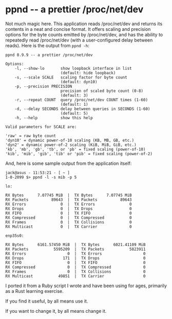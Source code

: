 # ppnd -- a prettier /proc/net/dev

Not much magic here. This application reads /proc/net/dev and returns its contents in a neat and concise format. It offers scaling and precision options for the
byte counts emitted by /proc/net/dev, and has the ability to repeatedly read /proc/net/dev (with a user-configured delay between reads). Here is the output from `ppnd -h`:
```
ppnd 0.9.9 -- a prettier /proc/net/dev

Options:
    -l, --show-lo       show loopback interface in list
                        (default: hide loopback)
    -s, --scale SCALE   scaling factor for byte count
                        (default: dyn10)
    -p, --precision PRECISION
                        precision of scaled byte count (0-8)
                        (default: 3)
    -r, --repeat COUNT  query /proc/net/dev COUNT times (1-60)
                        (default: 1)
    -d, --delay SECONDS delay between queries in SECONDS (1-60)
                        (default: 5)
    -h, --help          show this help

Valid parameters for SCALE are:
    
'raw' = raw byte count
'dyn10' = dynamic power-of-10 scaling (KB, MB, GB, etc.)
'dyn2' = dynamic power-of-2 scaling (KiB, MiB, GiB, etc.)
'kb', 'mb', 'gb', 'tb', or 'pb' = fixed scaling (power-of-10)
'kib', 'mib', 'gib', 'tib' or 'pib' = fixed scaling (power-of-2)
```
And, here is some sample output from the application itself:
```
jack@asus - 11:53:21 - [ ~ ]
1-0-2099 $> ppnd -l -s mib -p 5

lo:

RX Bytes      7.07745 MiB  |  TX Bytes      7.07745 MiB
RX Packets          89643  |  TX Packets          89643
RX Errors               0  |  TX Errors               0
RX Drops                0  |  TX Drops                0
RX FIFO                 0  |  TX FIFO                 0
RX Compressed           0  |  TX Compressed           0
RX Frames               0  |  TX Collisions           0
RX Multicast            0  |  TX Carrier              0

enp35s0:

RX Bytes      6161.57450 MiB  |  TX Bytes      6021.41109 MiB
RX Packets           5595209  |  TX Packets           5823911
RX Errors                  0  |  TX Errors                  0
RX Drops                 171  |  TX Drops                   0
RX FIFO                    0  |  TX FIFO                    0
RX Compressed              0  |  TX Compressed              0
RX Frames                  0  |  TX Collisions              0
RX Multicast           49851  |  TX Carrier                 0
```
I ported it from a Ruby script I wrote and have been using for ages, primarily as a Rust learning exercise.

If you find it useful, by all means use it.

If you want to change it, by all means change it.
